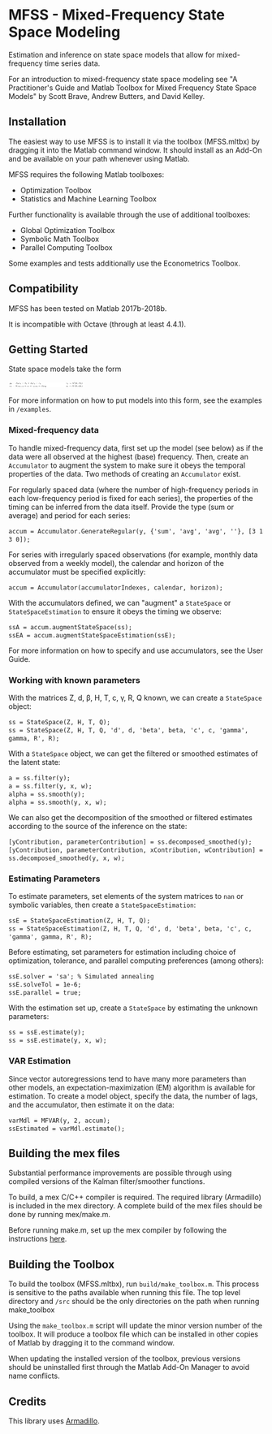 MFSS - Mixed-Frequency State Space Modeling
===========================================

Estimation and inference on state space models that allow for mixed-frequency time series data.

For an introduction to mixed-frequency state space modeling see "A Practitioner's Guide and Matlab Toolbox for Mixed Frequency State Space Models" by Scott Brave, Andrew Butters, and David Kelley.

Installation
------------
The easiest way to use MFSS is to install it via the toolbox (MFSS.mltbx) by dragging it into the Matlab command window. It should install as an Add-On and be available on your path whenever using Matlab. 

MFSS requires the following Matlab toolboxes: 
- Optimization Toolbox
- Statistics and Machine Learning Toolbox

Further functionality is available through the use of additional toolboxes: 
- Global Optimization Toolbox
- Symbolic Math Toolbox
- Parallel Computing Toolbox

Some examples and tests additionally use the Econometrics Toolbox. 

Compatibility
-------------
MFSS has been tested on Matlab 2017b-2018b. 

It is incompatible with Octave (through at least 4.4.1). 

Getting Started 
----------------
State space models take the form 

<img src="docs/statespace_eq.png"  width="150" height="10">

For more information on how to put models into this form, see the examples in `/examples`.

### Mixed-frequency data
To handle mixed-frequency data, first set up the model (see below) as if the data were all observed at the highest (base) frequency. Then, create an `Accumulator` to augment the system to make sure it obeys the temporal properties of the data. Two methods of creating an `Accumulator` exist. 

For regularly spaced data (where the number of high-frequency periods in each low-frequency period is fixed for each series), the properties of the timing can be inferred from the data itself. Provide the type (sum or average) and period for each series:

    accum = Accumulator.GenerateRegular(y, {'sum', 'avg', 'avg', ''}, [3 1 3 0]);

For series with irregularly spaced observations (for example, monthly data observed from a weekly model), the calendar and horizon of the accumulator must be specified explicitly: 

	accum = Accumulator(accumulatorIndexes, calendar, horizon); 

With the accumulators defined, we can "augment" a `StateSpace` or `StateSpaceEstimation` to ensure it obeys the timing we observe: 

	ssA = accum.augmentStateSpace(ss);
	ssEA = accum.augmentStateSpaceEstimation(ssE);

For more information on how to specify and use accumulators, see the User Guide. 

### Working with known parameters
With the matrices Z, d, β, H, T, c, γ, R, Q known, we can create a `StateSpace` object: 

    ss = StateSpace(Z, H, T, Q);
    ss = StateSpace(Z, H, T, Q, 'd', d, 'beta', beta, 'c', c, 'gamma', gamma, R', R);

With a `StateSpace` object, we can get the filtered or smoothed estimates of the latent state: 

    a = ss.filter(y);
    a = ss.filter(y, x, w);
    alpha = ss.smooth(y);
    alpha = ss.smooth(y, x, w);

We can also get the decomposition of the smoothed or filtered estimates according to the source of the inference on the state: 

    [yContribution, parameterContribution] = ss.decomposed_smoothed(y);
    [yContribution, parameterContribution, xContribution, wContribution] = ss.decomposed_smoothed(y, x, w);

### Estimating Parameters
To estimate parameters, set elements of the system matrices to `nan` or symbolic variables, then create a `StateSpaceEstimation`: 

    ssE = StateSpaceEstimation(Z, H, T, Q);
    ss = StateSpaceEstimation(Z, H, T, Q, 'd', d, 'beta', beta, 'c', c, 'gamma', gamma, R', R);

Before estimating, set parameters for estimation including choice of optimization, tolerance, and parallel computing preferences (among others): 

    ssE.solver = 'sa'; % Simulated annealing
    ssE.solveTol = 1e-6;
    ssE.parallel = true;

With the estimation set up, create a `StateSpace` by estimating the unknown parameters: 

    ss = ssE.estimate(y);
    ss = ssE.estimate(y, x, w);

### VAR Estimation
Since vector autoregressions tend to have many more parameters than other models, an expectation-maximization (EM) algorithm is available for estimation. To create a model object, specify the data, the number of lags, and the accumulator, then estimate it on the data: 

    varMdl = MFVAR(y, 2, accum);
    ssEstimated = varMdl.estimate();


Building the mex files
----------------------
Substantial performance improvements are possible through using compiled versions of the Kalman filter/smoother functions. 

To build, a mex C/C++ compiler is required. The required library (Armadillo) is included in the mex directory. A complete build of the mex files should be done by running mex/make.m. 

Before running make.m, set up the mex compiler by following the instructions [here](https://www.mathworks.com/help/matlab/matlab_external/choose-c-or-c-compilers.html). 

Building the Toolbox
---------------------
To build the toolbox (MFSS.mltbx), run `build/make_toolbox.m`. This process is sensitive to the paths available when running this file. The top level directory and `/src` should be the only directories on the path when running make_toolbox

Using the `make_toolbox.m` script will update the minor version number of the toolbox. It will produce a toolbox file which can be installed in other copies of Matlab by dragging it to the command window. 

When updating the installed version of the toolbox, previous versions should be uninstalled first through the Matlab Add-On Manager to avoid name conflicts. 

Credits
--------
This library uses [Armadillo](http://arma.sourceforge.net/).
